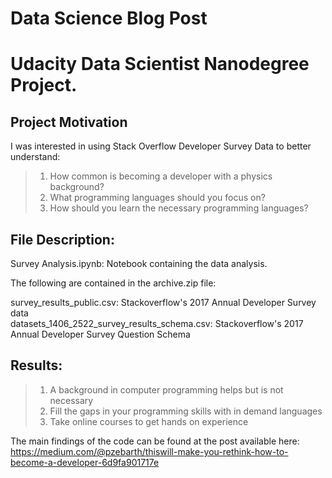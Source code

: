 # Data Science Blog Post
# Udacity Data Scientist Nanodegree Project.

## Project Motivation
I was interested in using Stack Overflow Developer Survey Data to better understand:

> 1. How common is becoming a developer with a physics background? <br>
> 2. What programming languages should you focus on? <br>
> 3. How should you learn the necessary programming languages? <br>

## File Description:

Survey Analysis.ipynb: Notebook containing the data analysis. <br>

The following are contained in the archive.zip file: <br>

survey_results_public.csv: Stackoverflow's 2017 Annual Developer Survey data <br>
datasets_1406_2522_survey_results_schema.csv: Stackoverflow's 2017 Annual Developer Survey Question Schema <br>

## Results:
> 1. A background in computer programming helps but is not necessary <br>
> 2. Fill the gaps in your programming skills with in demand languages <br>
> 3. Take online courses to get hands on experience <br>

The main findings of the code can be found at the post available here: https://medium.com/@pzebarth/thiswill-make-you-rethink-how-to-become-a-developer-6d9fa901717e
